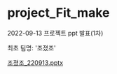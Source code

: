 # project_Fit_make

2022-09-13 프로젝트 ppt 발표(1차)

최초 팀명: '조졌조'

[조졌조_220913.pptx](https://github.com/NamKiHyeong/project_Fit_make/files/9792517/_220913.pptx)

